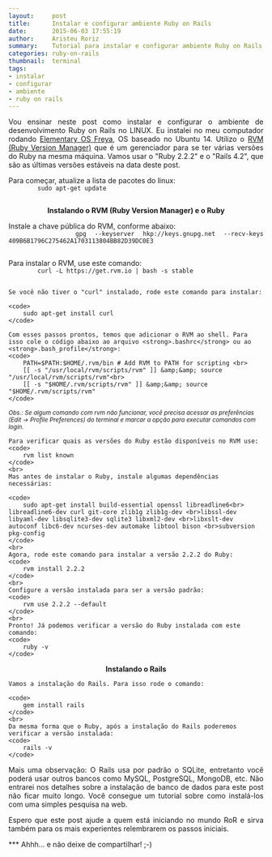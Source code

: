 ```yaml
---
layout:     post
title:      Instalar e configurar ambiente Ruby on Rails
date:       2015-06-03 17:55:19
author:     Aristeu Roriz
summary:    Tutorial para instalar e configurar ambiente Ruby on Rails no Linux
categories: ruby-on-rails
thumbnail:  terminal
tags:
- instalar
- configurar
- ambiente
- ruby on rails
---
```

<p class="recuo" align="justify">
	Vou ensinar neste post como instalar e configurar o ambiente de desenvolvimento Ruby on Rails no LINUX.
	Eu instalei no meu computador rodando <a href="https://elementary.io/" target="_blank">Elementary OS Freya</a>, OS baseado no Ubuntu 14. Utilizo o <a href="https://rvm.io/" target="_blank">RVM (Ruby Version Manager)</a> que é um gerenciador para se ter várias versões do Ruby na mesma máquina. Vamos usar o "Ruby 2.2.2" e o "Rails 4.2", que são as últimas versões estáveis na data deste post.
</p>


<p align="justify">
	Para começar, atualize a lista de pacotes do linux:
	<code>
		sudo apt-get update
	</code>
</p>

<p align="center">
	<strong>
		Instalando o RVM (Ruby Version Manager) e o Ruby
	</strong>
</p>

<p align="justify">
	Instale a chave pública do RVM, conforme abaixo:
	<code>
		gpg --keyserver hkp://keys.gnupg.net --recv-keys 409B6B1796C275462A1703113804BB82D39DC0E3
	</code>
</p>

<p align="justify">
	Para instalar o RVM, use este comando:
	<code>
		curl -L https://get.rvm.io | bash -s stable
	</code>
	<br>

	Se você não tiver o "curl" instalado, rode este comando para instalar:

	<code>
		sudo apt-get install curl
	</code>
</p>


<p align="justify">
	
	Com esses passos prontos, temos que adicionar o RVM ao shell. Para isso cole o código abaixo ao arquivo <strong>.bashrc</strong> ou ao <strong>.bash_profile</strong>:
	<code>
		PATH=$PATH:$HOME/.rvm/bin # Add RVM to PATH for scripting <br>
		[[ -s "/usr/local/rvm/scripts/rvm" ]] &amp;&amp; source "/usr/local/rvm/scripts/rvm"<br>
		[[ -s "$HOME/.rvm/scripts/rvm" ]] &amp;&amp; source "$HOME/.rvm/scripts/rvm"
	</code>
</p>

<small>
	<p class="text-warning">
		<em>
			Obs.: Se algum comando com rvm não funcionar, você precisa acessar as preferências (Edit -> Profile Preferences) do terminal e marcar a opção para executar comandos com login.
		</em>
	</p>
</small>

<p align="justify">

	Para verificar quais as versões do Ruby estão disponíveis no RVM use:
	<code>
		rvm list known
	</code>
	<br>
	Mas antes de instalar o Ruby, instale algumas dependências necessárias:

	<code>
		sudo apt-get install build-essential openssl libreadline6<br> libreadline6-dev curl git-core zlib1g zlib1g-dev <br>libssl-dev libyaml-dev libsqlite3-dev sqlite3 libxml2-dev <br>libxslt-dev autoconf libc6-dev ncurses-dev automake libtool bison <br>subversion pkg-config
	</code>
	<br>
	Agora, rode este comando para instalar a versão 2.2.2 do Ruby:
	<code>
		rvm install 2.2.2
	</code>
	<br>
	Configure a versão instalada para ser a versão padrão:
	<code>
		rvm use 2.2.2 --default
	</code>
	<br>
	Pronto! Já podemos verificar a versão do Ruby instalada com este comando:
	<code>
		ruby -v
	</code>
</p>


<p align="center">
	<strong>
		Instalando o Rails
	</strong>
</p>	

<p align="justify">
	
	Vamos a instalação do Rails. Para isso rode o comando:

	<code>
		gem install rails
	</code>
	<br>
	Da mesma forma que o Ruby, após a instalação do Rails poderemos verificar a versão instalada:
	<code>
		rails -v
	</code>
</p>
<p class="recuo" align="justify">
	Mais uma observação: O Rails usa por padrão o SQLite, entretanto você poderá usar outros bancos como MySQL, PostgreSQL, MongoDB, etc.
	Não entrarei nos detalhes sobre a instalação de banco de dados para este post não ficar muito longo. Você consegue um tutorial sobre como instalá-los com uma simples pesquisa na web.
</p>

<p class="recuo" align="justify">
	Espero que este post ajude a quem está iniciando no mundo RoR e sirva também para os mais experientes relembrarem os passos iniciais.
</p>



*** Ahhh... e não deixe de compartilhar! ;-)

